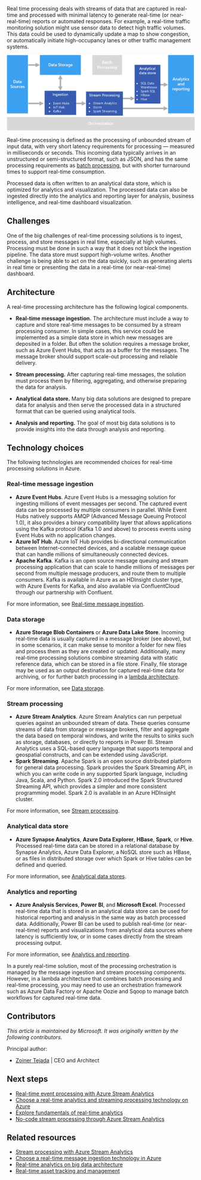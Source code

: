 Real time processing deals with streams of data that are captured in real-time and processed with minimal latency to generate real-time (or near-real-time) reports or automated responses. For example, a real-time traffic monitoring solution might use sensor data to detect high traffic volumes. This data could be used to dynamically update a map to show congestion, or automatically initiate high-occupancy lanes or other traffic management systems.

![Diagram of a real time processing pipeline](./images/real-time-pipeline.png)

Real-time processing is defined as the processing of unbounded stream of input data, with very short latency requirements for processing &mdash; measured in milliseconds or seconds. This incoming data typically arrives in an unstructured or semi-structured format, such as JSON, and has the same processing requirements as [batch processing](./batch-processing.yml), but with shorter turnaround times to support real-time consumption.

Processed data is often written to an analytical data store, which is optimized for analytics and visualization. The processed data can also be ingested directly into the analytics and reporting layer for analysis, business intelligence, and real-time dashboard visualization.

## Challenges

One of the big challenges of real-time processing solutions is to ingest, process, and store messages in real time, especially at high volumes. Processing must be done in such a way that it does not block the ingestion pipeline. The data store must support high-volume writes. Another challenge is being able to act on the data quickly, such as generating alerts in real time or presenting the data in a real-time (or near-real-time) dashboard.

## Architecture

A real-time processing architecture has the following logical components.

- **Real-time message ingestion.** The architecture must include a way to capture and store real-time messages to be consumed by a stream processing consumer. In simple cases, this service could be implemented as a simple data store in which new messages are deposited in a folder. But often the solution requires a message broker, such as Azure Event Hubs, that acts as a buffer for the messages. The message broker should support scale-out processing and reliable delivery.

- **Stream processing.** After capturing real-time messages, the solution must process them by filtering, aggregating, and otherwise preparing the data for analysis.

- **Analytical data store.** Many big data solutions are designed to prepare data for analysis and then serve the processed data in a structured format that can be queried using analytical tools.

- **Analysis and reporting.** The goal of most big data solutions is to provide insights into the data through analysis and reporting.

## Technology choices

The following technologies are recommended choices for real-time processing solutions in Azure.

### Real-time message ingestion

- **Azure Event Hubs**. Azure Event Hubs is a messaging solution for ingesting millions of event messages per second. The captured event data can be processed by multiple consumers in parallel. While Event Hubs natively supports AMQP (Advanced Message Queuing Protocol 1.0), it also provides a binary compatibility layer that allows applications using the Kafka protocol (Kafka 1.0 and above) to process events using Event Hubs with no application changes.
- **Azure IoT Hub**. Azure IoT Hub provides bi-directional communication between Internet-connected devices, and a scalable message queue that can handle millions of simultaneously connected devices.
- **Apache Kafka**. Kafka is an open source message queuing and stream processing application that can scale to handle millions of messages per second from multiple message producers, and route them to multiple consumers. Kafka is available in Azure as an HDInsight cluster type, with Azure Events for Kafka, and also available via ConfluentCloud through our partnership with Confluent.

For more information, see [Real-time message ingestion](../technology-choices/real-time-ingestion.md).

### Data storage

- **Azure Storage Blob Containers** or **Azure Data Lake Store**. Incoming real-time data is usually captured in a message broker (see above), but in some scenarios, it can make sense to monitor a folder for new files and process them as they are created or updated. Additionally, many real-time processing solutions combine streaming data with static reference data, which can be stored in a file store. Finally, file storage may be used as an output destination for captured real-time data for archiving, or for further batch processing in a [lambda architecture](../big-data/index.yml#lambda-architecture).

For more information, see [Data storage](../technology-choices/data-storage.md).

### Stream processing

- **Azure Stream Analytics**. Azure Stream Analytics can run perpetual queries against an unbounded stream of data. These queries consume streams of data from storage or message brokers, filter and aggregate the data based on temporal windows, and write the results to sinks such as storage, databases, or directly to reports in Power BI. Stream Analytics uses a SQL-based query language that supports temporal and geospatial constructs, and can be extended using JavaScript.
- **Spark Streaming**. Apache Spark is an open source distributed platform for general data processing. Spark provides the Spark Streaming API, in which you can write code in any supported Spark language, including Java, Scala, and Python. Spark 2.0 introduced the Spark Structured Streaming API, which provides a simpler and more consistent programming model. Spark 2.0 is available in an Azure HDInsight cluster.

For more information, see [Stream processing](../technology-choices/stream-processing.md).

### Analytical data store

- **Azure Synapse Analytics**, **Azure Data Explorer**, **HBase**, **Spark**, or **Hive**. Processed real-time data can be stored in a relational database by Synapse Analytics, Azure Data Explorer, a NoSQL store such as HBase, or as files in distributed storage over which Spark or Hive tables can be defined and queried.

For more information, see [Analytical data stores](../technology-choices/analytical-data-stores.md).

### Analytics and reporting

- **Azure Analysis Services**, **Power BI**, and **Microsoft Excel**. Processed real-time data that is stored in an analytical data store can be used for historical reporting and analysis in the same way as batch processed data. Additionally, Power BI can be used to publish real-time (or near-real-time) reports and visualizations from analytical data sources where latency is sufficiently low, or in some cases directly from the stream processing output.

For more information, see [Analytics and reporting](../technology-choices/analysis-visualizations-reporting.md).

In a purely real-time solution, most of the processing orchestration is managed by the message ingestion and stream processing components. However, in a lambda architecture that combines batch processing and real-time processing, you may need to use an orchestration framework such as Azure Data Factory or Apache Oozie and Sqoop to manage batch workflows for captured real-time data.

## Contributors

*This article is maintained by Microsoft. It was originally written by the following contributors.*

Principal author:

- [Zoiner Tejada](https://www.linkedin.com/in/zoinertejada) | CEO and Architect

## Next steps

- [Real-time event processing with Azure Stream Analytics](/azure/stream-analytics/stream-analytics-real-time-event-processing-reference-architecture)
- [Choose a real-time analytics and streaming processing technology on Azure](/azure/stream-analytics/streaming-technologies)
- [Explore fundamentals of real-time analytics](/training/modules/explore-fundamentals-stream-processing)
- [No-code stream processing through Azure Stream Analytics](/azure/stream-analytics/no-code-stream-processing)

## Related resources

- [Stream processing with Azure Stream Analytics](../../reference-architectures/data/stream-processing-stream-analytics.yml)
- [Choose a real-time message ingestion technology in Azure](../technology-choices/real-time-ingestion.md)
- [Real-time analytics on big data architecture](../../solution-ideas/articles/real-time-analytics.yml)
- [Real-time asset tracking and management](../../solution-ideas/articles/real-time-asset-tracking-mgmt-iot-central.yml)
